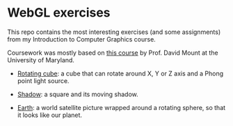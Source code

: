 # WebGL exercises

This repo contains the most interesting exercises (and some assignments) from my Introduction to Computer Graphics course.


Coursework was mostly based on [this course](https://www.cs.umd.edu/~mount/427/) by Prof. David Mount at the University of Maryland.


* [Rotating cube](/rotating-cube): a cube that can rotate around X, Y or Z axis and a Phong point light source.

* [Shadow](/shadow): a square and its moving shadow.

* [Earth](/earth): a world satellite picture wrapped around a rotating sphere, so that it looks like our planet.
